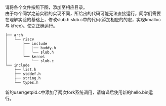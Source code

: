请将各个文件按照下图，添加至相应目录。  
由于每个同学之前实验的实现不同，所给出的代码可能无法直接运行，同学们需要在理解实验的基础上，修改slub.h slub.c中的代码(添加相应的的宏，实现kmalloc 与 kfree)。使之正确运行。

```
├── arch
│   └── riscv
│       ├── include
│       │   ├── buddy.h
│       │   └── slub.h
│       └── kernel
│           └── slub.c
└── include
    ├── list.h
    ├── stddef.h
    ├── string.h
    └── types.h
```
新的user/getpid.c中添加了两次fork系统调用，请编译后使用新的hello.bin运行。
